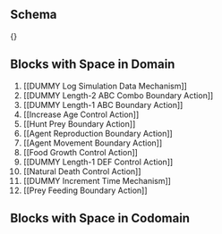 ## Schema

{}

## Blocks with Space in Domain
1. [[DUMMY Log Simulation Data Mechanism]]
2. [[DUMMY Length-2 ABC Combo Boundary Action]]
3. [[DUMMY Length-1 ABC Boundary Action]]
4. [[Increase Age Control Action]]
5. [[Hunt Prey Boundary Action]]
6. [[Agent Reproduction Boundary Action]]
7. [[Agent Movement Boundary Action]]
8. [[Food Growth Control Action]]
9. [[DUMMY Length-1 DEF Control Action]]
10. [[Natural Death Control Action]]
11. [[DUMMY Increment Time Mechanism]]
12. [[Prey Feeding Boundary Action]]

## Blocks with Space in Codomain

